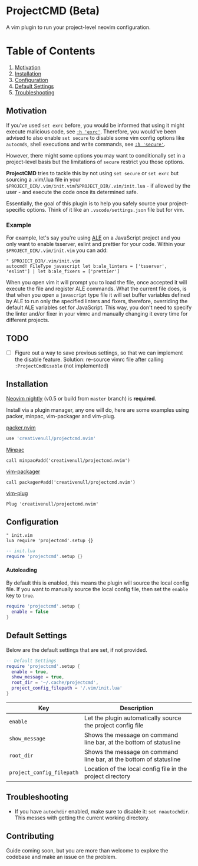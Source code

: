 # ProjectCMD (Beta)

A vim plugin to run your project-level neovim configuration.

# Table of Contents

1. [Motivation](#motivation)
2. [Installation](#installation)
3. [Configuration](#configuration)
4. [Default Settings](#default-settings)
5. [Troubleshooting](#troubleshooting)

## Motivation

If you've used `set exrc` before, you would be informed that using it might execute malicious code, see
[`:h 'exrc'`][vim-exrc]. Therefore, you would've been advised to also enable `set secure` to disable some vim config
options like `autocmds`, shell executions and write commands, see [`:h 'secure'`][vim-secure].

However, there might some options you may want to conditionally set in a project-level basis but the limitations of
`secure` restrict you those options.

__ProjectCMD__ tries to tackle this by not using `set secure` or `set exrc` but sourcing a .vim/.lua file in
your `$PROJECT_DIR/.vim/init.vim`/`$PROJECT_DIR/.vim/init.lua` - if allowed by the user - and execute the code once its
determined safe.

Essentially, the goal of this plugin is to help you safely source your project-specific options. Think of it like an
`.vscode/settings.json` file but for vim.

### Example

For example, let's say you're using [ALE][ale-plugin] on a JavaScript project and you only want to enable tsserver,
eslint and prettier for your code. Within your `$PROJECT_DIR/.vim/init.vim` you can add:

```vim
" $PROJECT_DIR/.vim/init.vim
autocmd! FileType javascript let b:ale_linters = ['tsserver', 'eslint'] | let b:ale_fixers = ['prettier']
```

When you open vim it will prompt you to load the file, once accepted it will execute the file and register ALE commands.
What the current file does, is that when you open a `javascript` type file it will set buffer variables defined by
ALE to run only the specified linters and fixers, therefore, overriding the default ALE variables set for JavaScript.
This way, you don't need to specify the linter and/or fixer in your vimrc and manually changing it every time for
different projects.

## TODO

+ [ ] Figure out a way to save previous settings, so that we can implement the disable feature. Solution: re-source
vimrc file after calling `:ProjectCmdDisable` (not implemented)

## Installation

[Neovim nightly][nightly] (v0.5 or build from `master` branch) is __required__.

Install via a plugin manager, any one will do, here are some examples using packer, minpac, vim-packager and vim-plug.

[packer.nvim][packer]

```lua
use 'creativenull/projectcmd.nvim'
```

[Minpac][minpac]

```vim
call minpac#add('creativenull/projectcmd.nvim')
```

[vim-packager][vim-packager]

```vim
call packager#add('creativenull/projectcmd.nvim')
```

[vim-plug][vim-plug]

```vim
Plug 'creativenull/projectcmd.nvim'
```

## Configuration

```vim
" init.vim
lua require 'projectcmd'.setup {}
```

```lua
-- init.lua
require 'projectcmd'.setup {}
```

#### Autoloading

By default this is enabled, this means the plugin will source the local config file. If you want to manually source the
local config file, then set the `enable` key to `true`.

```lua
require 'projectcmd'.setup {
  enable = false
}
```

## Default Settings

Below are the default settings that are set, if not provided.

```lua
-- Default Settings
require 'projectcmd'.setup {
  enable = true,
  show_message = true,
  root_dir = '~/.cache/projectcmd',
  project_config_filepath = '/.vim/init.lua'
}
```

Key | Description
----|------------
`enable` | Let the plugin automatically source the project config file
`show_message` | Shows the message on command line bar, at the bottom of statusline
`root_dir` | Shows the message on command line bar, at the bottom of statusline
`project_config_filepath` | Location of the local config file in the project directory

## Troubleshooting

+ If you have `autochdir` enabled, make sure to disable it: `set noautochdir`. This messes with getting the current
working directory.

## Contributing

Guide coming soon, but you are more than welcome to explore the codebase and make an issue on the problem.

[nightly]: https://github.com/neovim/neovim/releases/tag/nightly
[packer]: https://github.com/wbthomason/packer.nvim
[minpac]: https://github.com/k-takata/minpac
[vim-packager]: https://github.com/kristijanhusak/vim-packager
[vim-plug]: https://github.com/junegunn/vim-plug
[ale-plugin]: https://github.com/dense-analysis/ale
[vim-exrc]: https://vimhelp.org/options.txt.html#'exrc'
[vim-secure]: https://vimhelp.org/options.txt.html#'secure'
